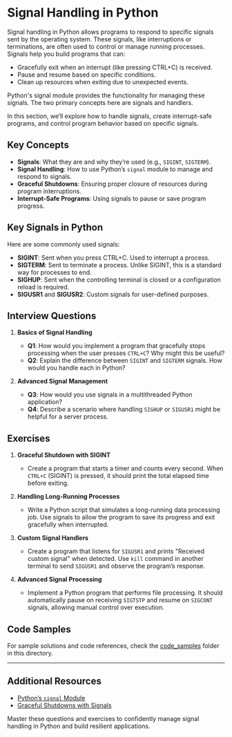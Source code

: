 # Signal Handling in Python

Signal handling in Python allows programs to respond to specific signals sent by the operating system. These signals, like interruptions or terminations, are often used to control or manage running processes. Signals help you build programs that can:

- Gracefully exit when an interrupt (like pressing CTRL+C) is received.
- Pause and resume based on specific conditions.
- Clean up resources when exiting due to unexpected events.

Python's signal module provides the functionality for managing these signals. The two primary concepts here are signals and handlers.

In this section, we’ll explore how to handle signals, create interrupt-safe programs, and control program behavior based on specific signals.

## Key Concepts

- **Signals**: What they are and why they’re used (e.g., `SIGINT`, `SIGTERM`).
- **Signal Handling**: How to use Python’s `signal` module to manage and respond to signals.
- **Graceful Shutdowns**: Ensuring proper closure of resources during program interruptions.
- **Interrupt-Safe Programs**: Using signals to pause or save program progress.

## Key Signals in Python
Here are some commonly used signals:

- **SIGINT**: Sent when you press CTRL+C. Used to interrupt a process.
- **SIGTERM**: Sent to terminate a process. Unlike SIGINT, this is a standard way for processes to end.
- **SIGHUP**: Sent when the controlling terminal is closed or a configuration reload is required.
- **SIGUSR1** and **SIGUSR2**: Custom signals for user-defined purposes.

## Interview Questions

1. **Basics of Signal Handling**
   - **Q1**: How would you implement a program that gracefully stops processing when the user presses `CTRL+C`? Why might this be useful?
   - **Q2**: Explain the difference between `SIGINT` and `SIGTERM` signals. How would you handle each in Python?

2. **Advanced Signal Management**
   - **Q3**: How would you use signals in a multithreaded Python application?
   - **Q4**: Describe a scenario where handling `SIGHUP` or `SIGUSR1` might be helpful for a server process.

## Exercises

1. **Graceful Shutdown with SIGINT**
   - Create a program that starts a timer and counts every second. When `CTRL+C` (SIGINT) is pressed, it should print the total elapsed time before exiting.

2. **Handling Long-Running Processes**
   - Write a Python script that simulates a long-running data processing job. Use signals to allow the program to save its progress and exit gracefully when interrupted.

3. **Custom Signal Handlers**
   - Create a program that listens for `SIGUSR1` and prints "Received custom signal" when detected. Use `kill` command in another terminal to send `SIGUSR1` and observe the program’s response.

4. **Advanced Signal Processing**
   - Implement a Python program that performs file processing. It should automatically pause on receiving `SIGTSTP` and resume on `SIGCONT` signals, allowing manual control over execution.

## Code Samples

For sample solutions and code references, check the [code_samples](code_samples/) folder in this directory.

---

## Additional Resources

- [Python’s `signal` Module](https://docs.python.org/3/library/signal.html)
- [Graceful Shutdowns with Signals](https://realpython.com/python-signal-handling/)

Master these questions and exercises to confidently manage signal handling in Python and build resilient applications.
